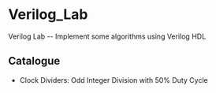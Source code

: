 # Verilog_Lab
Verilog Lab -- Implement some algorithms using Verilog HDL

## Catalogue

* Clock Dividers: Odd Integer Division with 50% Duty Cycle
